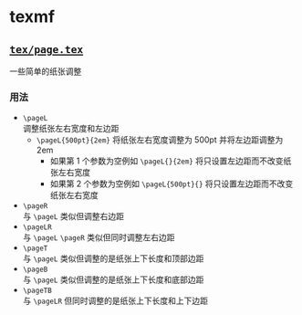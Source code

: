 # texmf

## [`tex/page.tex`](tex/page.tex)

一些简单的纸张调整

### 用法

- `\pageL`  
	调整纸张左右宽度和左边距
	- `\pageL{500pt}{2em}` 将纸张左右宽度调整为 500pt 并将左边距调整为 2em
		- 如果第 1 个参数为空例如 `\pageL{}{2em}` 将只设置左边距而不改变纸张左右宽度
		- 如果第 2 个参数为空例如 `\pageL{500pt}{}` 将只设置左边距而不改变纸张左右宽度
- `\pageR`  
	与 `\pageL` 类似但调整右边距
- `\pageLR`  
	与 `\pageL` `\pageR` 类似但同时调整左右边距
- `\pageT`  
	与 `\pageL` 类似但调整的是纸张上下长度和顶部边距
- `\pageB`  
	与 `\pageL` 类似但调整的是纸张上下长度和底部边距
- `\pageTB`  
	与 `\pageLR` 但同时调整的是纸张上下长度和上下边距
